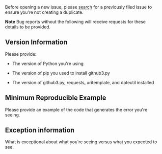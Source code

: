 Before opening a new issue, please [search][] for a previously filed
issue to ensure you're not creating a duplicate.

**Note** Bug reports without the following will receive requests for these 
details to be provided.

## Version Information

Please provide:

- The version of Python you're using

- The version of pip you used to install github3.py

- The version of github3.py, requests, uritemplate, and dateutil installed

## Minimum Reproducible Example

Please provide an example of the code that generates the error you're seeing.

## Exception information

What is exceptional about what you're seeing versus what you expected to see.

<!-- links -->
[search]: https://github.com/sigmavirus24/github3.py/issues?utf8=%E2%9C%93&q=is%3Aissue
